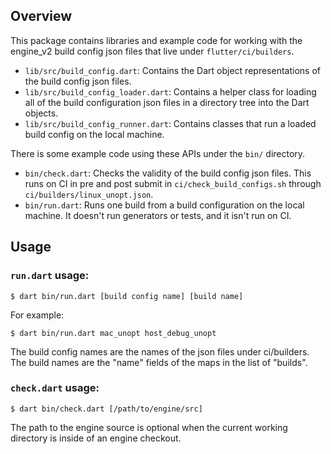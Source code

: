## Overview

This package contains libraries and example code for working with the engine_v2
build config json files that live under `flutter/ci/builders`.

- `lib/src/build_config.dart`: Contains the Dart object representations of the
  build config json files.
- `lib/src/build_config_loader.dart`: Contains a helper class for loading all of
  the build configuration json files in a directory tree into the Dart objects.
- `lib/src/build_config_runner.dart`: Contains classes that run a loaded build
  config on the local machine.

There is some example code using these APIs under the `bin/` directory.

- `bin/check.dart`: Checks the validity of the build config json files. This
  runs on CI in pre and post submit in `ci/check_build_configs.sh` through
  `ci/builders/linux_unopt.json`.
- `bin/run.dart`: Runs one build from a build configuration on the local
  machine. It doesn't run generators or tests, and it isn't run on CI.

## Usage

### `run.dart` usage:

```
$ dart bin/run.dart [build config name] [build name]
```

For example:

```
$ dart bin/run.dart mac_unopt host_debug_unopt
```

The build config names are the names of the json files under ci/builders. The
build names are the "name" fields of the maps in the list of "builds".

### `check.dart` usage:

```
$ dart bin/check.dart [/path/to/engine/src]
```

The path to the engine source is optional when the current working directory is
inside of an engine checkout.
